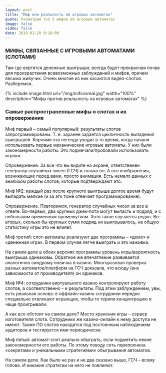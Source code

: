```yaml
---
layout: post
title: "Миф или реальность об игровых автоматах"
quote: Расмотрим топ 5 мифов об игровых автоматах
image: false
video: false
date: 2019-01-20 8:18:00
---
```


### МИФЫ, СВЯЗАННЫЕ С ИГРОВЫМИ АВТОМАТАМИ (СЛОТАМИ) 

Там где вертятся денежные выигрыши, всегда будет прекрасная почва для произрастания всевозможных заблуждений и мифов, причем весьма живучих. Очень многие из ник касаются видео-слотов. Разберемся.

{% include image.html url="/img/mifsvsreal.jpg" width="100%" description="Мифы против реальность на игровых автоматах" %} 

### Самые распространенные мифы о слотах и их опровержение

Миф первый – самый популярный: результаты слотов запрограммированы. Т. е. заранее задается цикличность выпадения выигрышей. Корнями эта легенда уходит в то время, когда начали использовать первые механические игровые автоматы. У них были закономерности работы. Это подмечали/пробовали использовать игроки. 

Опровержение. За все что вы видите на экране, ответственен генератор случайных чисел (ГСЧ) и только он. А все изображения, возникающие перед вами, просто анимация. Есть немало данных с анализом работы слотов, которые подтверждают это.

Миф №2: каждый раз после крупного выигрыша долгое время будут выпадать мелкие (и за это тоже отвечает программирование). 

Опровержение. Повторимся, генератор случайных чисел за все в ответе. Во-первых, два крупных джек-пота могут выпасть и подряд, и с небольшим временным промежутком. Хотя такое случается редко. Во-вторых, сколько бы крупных сумм подряд ни выигрывалось, на общую статистику игры это не влияет.

Миф третий: слот-автоматы реализуют две программы – «демо» и «денежная игра». В первом случае легче выиграть и это наживка. 

На самом деле в обеих версиях программы уровень игры/вероятность выигрыша одинаковы. Обратное же впечатление развивается аналогично синдрому новичка в казино. Многоразовая проверка разных автоматов/платформ на ГСЧ доказала, что всюду (вне зависимости от производителя) он одинаков. 

Миф №4: сотрудники виртуального казино контролируют работу слотов, а соответственно - и результаты. Под этим заблуждением, увы, есть реальная основа: в оффлайн-казино сотрудники нередко специально отвлекают играющих, чтобы те теряли концентрацию и чаще проигрывали. 

А как все обстоит на самом деле? Место хранения игры – сервер изготовителя слота. Сотрудники же казино-онлайн к нему доступа не имеют. Также ПО слотов находится под постоянным наблюдением аудиторов и тестируется ими периодически.

Миф пятый: автомат-слот реально обыграть, если подметить некие закономерности его работы. По этому поводу сеть переполнена «секретами и уникальными стратегиями» обыгрывания автоматов. 

На самом деле. Как было не раз и не два сказано выше, ГСЧ – всему голова. И никакие стратегии на него не повлияют. 

